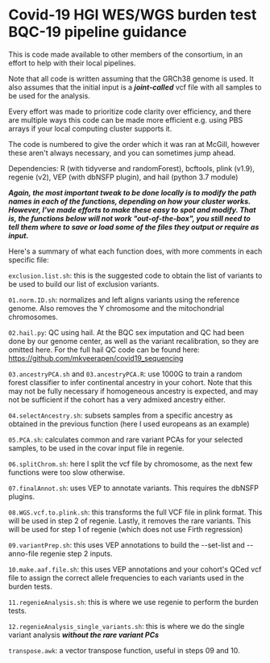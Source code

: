 # Covid-19 HGI WES/WGS burden test BQC-19 pipeline guidance

This is code made available to other members of the consortium, in an effort to help with their local pipelines.

Note that all code is written assuming that the GRCh38 genome is used. It also assumes that the initial input is a ***joint-called*** vcf file with all samples to be used for the analysis.

Every effort was made to prioritize code clarity over efficiency, and there are multiple ways this code can be made more efficient e.g. using PBS arrays if your local computing cluster supports it.

The code is numbered to give the order which it was ran at McGill, however these aren't always necessary, and you can sometimes jump ahead.

Dependencies: R (with tidyverse and randomForest), bcftools, plink (v1.9), regenie (v2), VEP (with dbNSFP plugin), and hail (python 3.7 module)

***Again, the most important tweak to be done locally is to modify the path names in each of the functions, depending on how your cluster works. However, I've made efforts to make these easy to spot and modify. That is, the functions below will not work "out-of-the-box", you still need to tell them where to save or load some of the files they output or require as input.***

Here's a summary of what each function does, with more comments in each specific file:

`exclusion.list.sh`: this is the suggested code to obtain the list of variants to be used to build our list of exclusion variants.

`01.norm.ID.sh`: normalizes and left aligns variants using the reference genome. Also removes the Y chromosome and the mitochondrial chromosomes.

`02.hail.py`: QC using hail. At the BQC sex imputation and QC had been done by our genome center, as well as the variant recalibration, so they are omitted here. For the full hail QC code can be found here: https://github.com/mkveerapen/covid19_sequencing

`03.ancestryPCA.sh` and `03.ancestryPCA.R`: use 1000G to train a random forest classifier to infer continental ancestry in your cohort. Note that this may not be fully necessary if homogeneous ancestry is expected, and may not be sufficient if the cohort has a very admixed ancestry either.

`04.selectAncestry.sh`: subsets samples from a specific ancestry as obtained in the previous function (here I used europeans as an example)

`05.PCA.sh`: calculates common and rare variant PCAs for your selected samples, to be used in the covar input file in regenie.

`06.splitChrom.sh`: here I split the vcf file by chromosome, as the next few functions were too slow otherwise.

`07.finalAnnot.sh`: uses VEP to annotate variants. This requires the dbNSFP plugins.

`08.WGS.vcf.to.plink.sh`: this transforms the full VCF file in plink format. This will be used in step 2 of regenie. Lastly, it removes the rare variants. This will be used for step 1 of regenie (which does not use Firth regression)

`09.variantPrep.sh`: this uses VEP annotations to build the --set-list and --anno-file regenie step 2 inputs.

`10.make.aaf.file.sh`: this uses VEP annotations and your cohort's QCed vcf file to assign the correct allele frequencies to each variants used in the burden tests.

`11.regenieAnalysis.sh`: this is where we use regenie to perform the burden tests.

`12.regenieAnalysis_single_variants.sh`: this is where we do the single variant analysis ***without the rare variant PCs***

`transpose.awk`: a vector transpose function, useful in steps 09 and 10.
